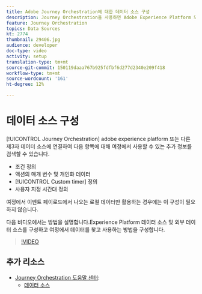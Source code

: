 ```yaml
---
title: Adobe Journey Orchestration에 대한 데이터 소스 구성
description: Journey Orchestration을 사용하면 Adobe Experience Platform 또는 다른 제3자 시스템에 연결하여 추가 정보를 검색할 수 있습니다. 이 자습서에서는 Experience Platform 데이터 소스를 구성하고, 외부 데이터 소스를 구성하고, 여정에서 데이터를 찾고 사용하는 방법을 설명합니다.
feature: Journey Orchestration
topics: Data Sources
kt: 2774
thumbnail: 29406.jpg
audience: developer
doc-type: video
activity: setup
translation-type: tm+mt
source-git-commit: 150119daaa767b925fdfbf6d277d2340e209f418
workflow-type: tm+mt
source-wordcount: '161'
ht-degree: 12%

---
```



# 데이터 소스 구성

[!UICONTROL Journey Orchestration] adobe experience platform 또는 다른 제3자 데이터 소스에 연결하여 다음 항목에 대해 여정에서 사용할 수 있는 추가 정보를 검색할 수 있습니다.

* 조건 정의
* 액션의 매개 변수 및 개인화 데이터
* [!UICONTROL Custom timer] 정의
* 사용자 지정 시간대 정의

여정에서 이벤트 페이로드에서 나오는 로컬 데이터만 활용하는 경우에는 이 구성이 필요하지 않습니다.

다음 비디오에서는 방법을 설명합니다.Experience Platform 데이터 소스 및 외부 데이터 소스를 구성하고 여정에서 데이터를 찾고 사용하는 방법을 구성합니다.

>[!VIDEO](https://video.tv.adobe.com/v/29406?quality=12)

## 추가 리소스

* [Journey Orchestration 도움말 센터](https://docs.adobe.com/content/help/ko-KR/journeys/using/journey-orchestration-home.html):
   * [데이터 소스](https://docs.adobe.com/content/help/en/journeys/using/data-source-journeys/about-data-sources.html)
